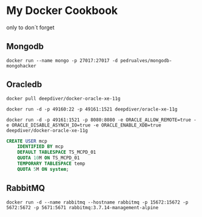 # My Docker Cookbook

only to don´t forget

## Mongodb
```docker
docker run --name mongo -p 27017:27017 -d pedrualves/mongodb-mongohacker
```

## Oracledb 

```docker
docker pull deepdiver/docker-oracle-xe-11g
```

```docker
docker run -d -p 49160:22 -p 49161:1521 deepdiver/oracle-xe-11g
```

```docker
docker run -d -p 49161:1521 -p 8080:8080 -e ORACLE_ALLOW_REMOTE=true -e ORACLE_DISABLE_ASYNCH_IO=true -e ORACLE_ENABLE_XDB=true deepdiver/docker-oracle-xe-11g
```

```sql
CREATE USER mcp 
    IDENTIFIED BY mcp 
    DEFAULT TABLESPACE TS_MCPD_01 
    QUOTA 10M ON TS_MCPD_01 
    TEMPORARY TABLESPACE temp
    QUOTA 5M ON system;
```

## RabbitMQ

```docker
docker run -d --name rabbitmq --hostname rabbitmq -p 15672:15672 -p 5672:5672 -p 5671:5671 rabbitmq:3.7.14-management-alpine
```
